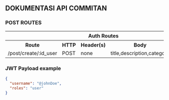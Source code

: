 ## DOKUMENTASI API COMMITAN

### POST ROUTES

<table>
  <tr>
    <th colspan="5">Auth Routes</th>
  </tr>
  <tr>
    <th>Route</th>
    <th>HTTP</th>
    <th>Header(s)</th>
    <th>Body</th>
    <th>Response</th>
  </tr>
  <tr>
    <td>/post/create/:id_user</td>
    <td>POST</td>
    <td>none</td>
    <td>title,description,category</td>
    <td>message</td>
  </tr>
</table>

### JWT Payload example

```json
{
  "username": "@johnDoe",
  "roles": "user"
}
```

